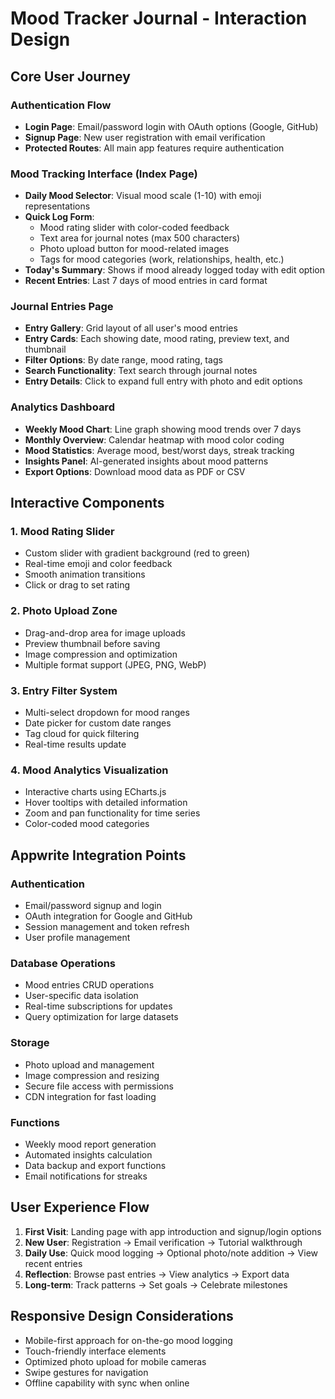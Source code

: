 # Mood Tracker Journal - Interaction Design

## Core User Journey

### Authentication Flow
- **Login Page**: Email/password login with OAuth options (Google, GitHub)
- **Signup Page**: New user registration with email verification
- **Protected Routes**: All main app features require authentication

### Mood Tracking Interface (Index Page)
- **Daily Mood Selector**: Visual mood scale (1-10) with emoji representations
- **Quick Log Form**: 
  - Mood rating slider with color-coded feedback
  - Text area for journal notes (max 500 characters)
  - Photo upload button for mood-related images
  - Tags for mood categories (work, relationships, health, etc.)
- **Today's Summary**: Shows if mood already logged today with edit option
- **Recent Entries**: Last 7 days of mood entries in card format

### Journal Entries Page
- **Entry Gallery**: Grid layout of all user's mood entries
- **Entry Cards**: Each showing date, mood rating, preview text, and thumbnail
- **Filter Options**: By date range, mood rating, tags
- **Search Functionality**: Text search through journal notes
- **Entry Details**: Click to expand full entry with photo and edit options

### Analytics Dashboard
- **Weekly Mood Chart**: Line graph showing mood trends over 7 days
- **Monthly Overview**: Calendar heatmap with mood color coding
- **Mood Statistics**: Average mood, best/worst days, streak tracking
- **Insights Panel**: AI-generated insights about mood patterns
- **Export Options**: Download mood data as PDF or CSV

## Interactive Components

### 1. Mood Rating Slider
- Custom slider with gradient background (red to green)
- Real-time emoji and color feedback
- Smooth animation transitions
- Click or drag to set rating

### 2. Photo Upload Zone
- Drag-and-drop area for image uploads
- Preview thumbnail before saving
- Image compression and optimization
- Multiple format support (JPEG, PNG, WebP)

### 3. Entry Filter System
- Multi-select dropdown for mood ranges
- Date picker for custom date ranges
- Tag cloud for quick filtering
- Real-time results update

### 4. Mood Analytics Visualization
- Interactive charts using ECharts.js
- Hover tooltips with detailed information
- Zoom and pan functionality for time series
- Color-coded mood categories

## Appwrite Integration Points

### Authentication
- Email/password signup and login
- OAuth integration for Google and GitHub
- Session management and token refresh
- User profile management

### Database Operations
- Mood entries CRUD operations
- User-specific data isolation
- Real-time subscriptions for updates
- Query optimization for large datasets

### Storage
- Photo upload and management
- Image compression and resizing
- Secure file access with permissions
- CDN integration for fast loading

### Functions
- Weekly mood report generation
- Automated insights calculation
- Data backup and export functions
- Email notifications for streaks

## User Experience Flow

1. **First Visit**: Landing page with app introduction and signup/login options
2. **New User**: Registration → Email verification → Tutorial walkthrough
3. **Daily Use**: Quick mood logging → Optional photo/note addition → View recent entries
4. **Reflection**: Browse past entries → View analytics → Export data
5. **Long-term**: Track patterns → Set goals → Celebrate milestones

## Responsive Design Considerations

- Mobile-first approach for on-the-go mood logging
- Touch-friendly interface elements
- Optimized photo upload for mobile cameras
- Swipe gestures for navigation
- Offline capability with sync when online